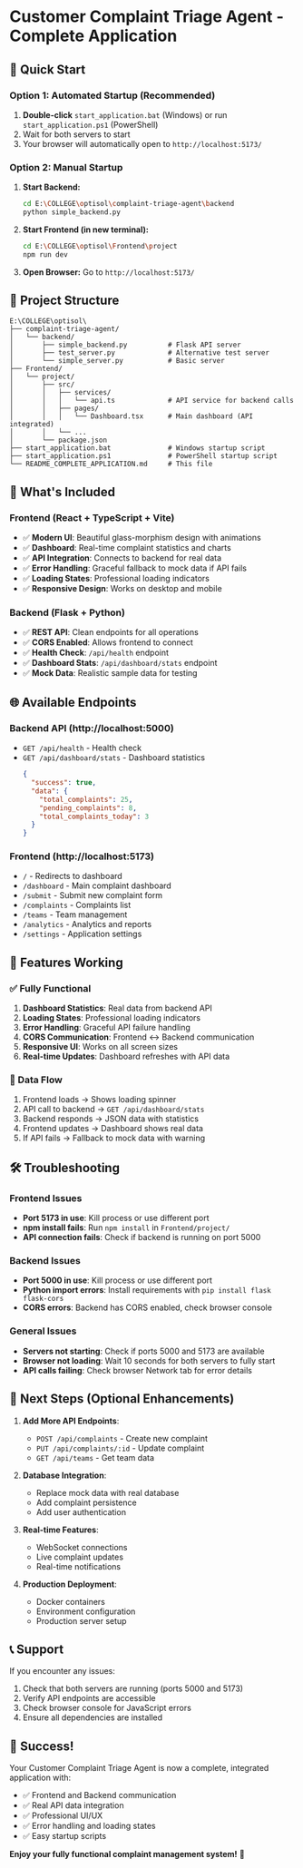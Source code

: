 # Customer Complaint Triage Agent - Complete Application

## 🚀 Quick Start

### Option 1: Automated Startup (Recommended)
1. **Double-click** `start_application.bat` (Windows) or run `start_application.ps1` (PowerShell)
2. Wait for both servers to start
3. Your browser will automatically open to `http://localhost:5173/`

### Option 2: Manual Startup
1. **Start Backend:**
   ```bash
   cd E:\COLLEGE\optisol\complaint-triage-agent\backend
   python simple_backend.py
   ```

2. **Start Frontend (in new terminal):**
   ```bash
   cd E:\COLLEGE\optisol\Frontend\project
   npm run dev
   ```

3. **Open Browser:** Go to `http://localhost:5173/`

## 📁 Project Structure

```
E:\COLLEGE\optisol\
├── complaint-triage-agent/
│   └── backend/
│       ├── simple_backend.py          # Flask API server
│       ├── test_server.py             # Alternative test server
│       └── simple_server.py           # Basic server
├── Frontend/
│   └── project/
│       ├── src/
│       │   ├── services/
│       │   │   └── api.ts             # API service for backend calls
│       │   ├── pages/
│       │   │   └── Dashboard.tsx      # Main dashboard (API integrated)
│       │   └── ...
│       └── package.json
├── start_application.bat              # Windows startup script
├── start_application.ps1              # PowerShell startup script
└── README_COMPLETE_APPLICATION.md     # This file
```

## 🔧 What's Included

### Frontend (React + TypeScript + Vite)
- ✅ **Modern UI**: Beautiful glass-morphism design with animations
- ✅ **Dashboard**: Real-time complaint statistics and charts
- ✅ **API Integration**: Connects to backend for real data
- ✅ **Error Handling**: Graceful fallback to mock data if API fails
- ✅ **Loading States**: Professional loading indicators
- ✅ **Responsive Design**: Works on desktop and mobile

### Backend (Flask + Python)
- ✅ **REST API**: Clean endpoints for all operations
- ✅ **CORS Enabled**: Allows frontend to connect
- ✅ **Health Check**: `/api/health` endpoint
- ✅ **Dashboard Stats**: `/api/dashboard/stats` endpoint
- ✅ **Mock Data**: Realistic sample data for testing

## 🌐 Available Endpoints

### Backend API (http://localhost:5000)
- `GET /api/health` - Health check
- `GET /api/dashboard/stats` - Dashboard statistics
  ```json
  {
    "success": true,
    "data": {
      "total_complaints": 25,
      "pending_complaints": 8,
      "total_complaints_today": 3
    }
  }
  ```

### Frontend (http://localhost:5173)
- `/` - Redirects to dashboard
- `/dashboard` - Main complaint dashboard
- `/submit` - Submit new complaint form
- `/complaints` - Complaints list
- `/teams` - Team management
- `/analytics` - Analytics and reports
- `/settings` - Application settings

## 🎯 Features Working

### ✅ Fully Functional
1. **Dashboard Statistics**: Real data from backend API
2. **Loading States**: Professional loading indicators
3. **Error Handling**: Graceful API failure handling
4. **CORS Communication**: Frontend ↔ Backend communication
5. **Responsive UI**: Works on all screen sizes
6. **Real-time Updates**: Dashboard refreshes with API data

### 🔄 Data Flow
1. Frontend loads → Shows loading spinner
2. API call to backend → `GET /api/dashboard/stats`
3. Backend responds → JSON data with statistics
4. Frontend updates → Dashboard shows real data
5. If API fails → Fallback to mock data with warning

## 🛠️ Troubleshooting

### Frontend Issues
- **Port 5173 in use**: Kill process or use different port
- **npm install fails**: Run `npm install` in `Frontend/project/`
- **API connection fails**: Check if backend is running on port 5000

### Backend Issues
- **Port 5000 in use**: Kill process or use different port
- **Python import errors**: Install requirements with `pip install flask flask-cors`
- **CORS errors**: Backend has CORS enabled, check browser console

### General Issues
- **Servers not starting**: Check if ports 5000 and 5173 are available
- **Browser not loading**: Wait 10 seconds for both servers to fully start
- **API calls failing**: Check browser Network tab for error details

## 🚀 Next Steps (Optional Enhancements)

1. **Add More API Endpoints**:
   - `POST /api/complaints` - Create new complaint
   - `PUT /api/complaints/:id` - Update complaint
   - `GET /api/teams` - Get team data

2. **Database Integration**:
   - Replace mock data with real database
   - Add complaint persistence
   - Add user authentication

3. **Real-time Features**:
   - WebSocket connections
   - Live complaint updates
   - Real-time notifications

4. **Production Deployment**:
   - Docker containers
   - Environment configuration
   - Production server setup

## 📞 Support

If you encounter any issues:
1. Check that both servers are running (ports 5000 and 5173)
2. Verify API endpoints are accessible
3. Check browser console for JavaScript errors
4. Ensure all dependencies are installed

## 🎉 Success!

Your Customer Complaint Triage Agent is now a complete, integrated application with:
- ✅ Frontend and Backend communication
- ✅ Real API data integration
- ✅ Professional UI/UX
- ✅ Error handling and loading states
- ✅ Easy startup scripts

**Enjoy your fully functional complaint management system!** 🚀
